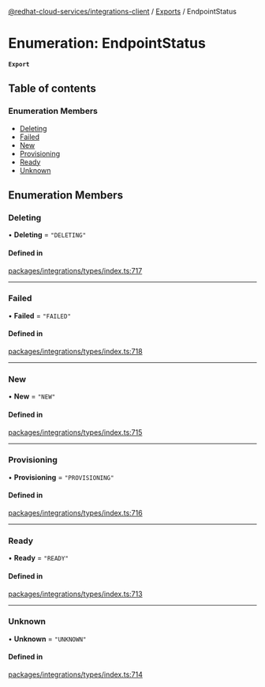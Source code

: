 [@redhat-cloud-services/integrations-client](../README.md) / [Exports](../modules.md) / EndpointStatus

# Enumeration: EndpointStatus

**`Export`**

## Table of contents

### Enumeration Members

- [Deleting](EndpointStatus.md#deleting)
- [Failed](EndpointStatus.md#failed)
- [New](EndpointStatus.md#new)
- [Provisioning](EndpointStatus.md#provisioning)
- [Ready](EndpointStatus.md#ready)
- [Unknown](EndpointStatus.md#unknown)

## Enumeration Members

### Deleting

• **Deleting** = ``"DELETING"``

#### Defined in

[packages/integrations/types/index.ts:717](https://github.com/RedHatInsights/javascript-clients/blob/master/packages/integrations/types/index.ts#L717)

___

### Failed

• **Failed** = ``"FAILED"``

#### Defined in

[packages/integrations/types/index.ts:718](https://github.com/RedHatInsights/javascript-clients/blob/master/packages/integrations/types/index.ts#L718)

___

### New

• **New** = ``"NEW"``

#### Defined in

[packages/integrations/types/index.ts:715](https://github.com/RedHatInsights/javascript-clients/blob/master/packages/integrations/types/index.ts#L715)

___

### Provisioning

• **Provisioning** = ``"PROVISIONING"``

#### Defined in

[packages/integrations/types/index.ts:716](https://github.com/RedHatInsights/javascript-clients/blob/master/packages/integrations/types/index.ts#L716)

___

### Ready

• **Ready** = ``"READY"``

#### Defined in

[packages/integrations/types/index.ts:713](https://github.com/RedHatInsights/javascript-clients/blob/master/packages/integrations/types/index.ts#L713)

___

### Unknown

• **Unknown** = ``"UNKNOWN"``

#### Defined in

[packages/integrations/types/index.ts:714](https://github.com/RedHatInsights/javascript-clients/blob/master/packages/integrations/types/index.ts#L714)
